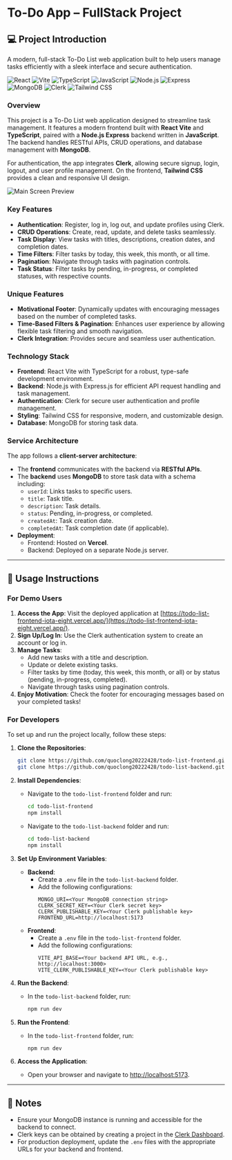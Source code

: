 # To-Do App – FullStack Project

## 💻 Project Introduction

A modern, full-stack To-Do List web application built to help users manage tasks efficiently with a sleek interface and secure authentication.

![React](https://img.shields.io/badge/React-61DAFB?logo=react&logoColor=black&style=flat-square)
![Vite](https://img.shields.io/badge/Vite-646CFF?logo=vite&logoColor=white&style=flat-square)
![TypeScript](https://img.shields.io/badge/TypeScript-3178C6?logo=typescript&logoColor=white&style=flat-square)
![JavaScript](https://img.shields.io/badge/JavaScript-F7DF1E?logo=javascript&logoColor=black&style=flat-square)
![Node.js](https://img.shields.io/badge/Node.js-339933?logo=node.js&logoColor=white&style=flat-square)
![Express](https://img.shields.io/badge/Express-000000?logo=express&logoColor=white&style=flat-square)
![MongoDB](https://img.shields.io/badge/MongoDB-47A248?logo=mongodb&logoColor=white&style=flat-square)
![Clerk](https://img.shields.io/badge/Clerk-6B33A8?logo=clerk&logoColor=white&style=flat-square)
![Tailwind CSS](https://img.shields.io/badge/Tailwind_CSS-38B2AC?logo=tailwind-css&logoColor=white&style=flat-square)

### Overview
This project is a To-Do List web application designed to streamline task management. It features a modern frontend built with **React Vite** and **TypeScript**, paired with a **Node.js Express** backend written in **JavaScript**. The backend handles RESTful APIs, CRUD operations, and database management with **MongoDB**.  

For authentication, the app integrates **Clerk**, allowing secure signup, login, logout, and user profile management. On the frontend, **Tailwind CSS** provides a clean and responsive UI design.


![Main Screen Preview](./src/img/img1.png)

### Key Features
- **Authentication**: Register, log in, log out, and update profiles using Clerk.
- **CRUD Operations**: Create, read, update, and delete tasks seamlessly.
- **Task Display**: View tasks with titles, descriptions, creation dates, and completion dates.
- **Time Filters**: Filter tasks by today, this week, this month, or all time.
- **Pagination**: Navigate through tasks with pagination controls.
- **Task Status**: Filter tasks by pending, in-progress, or completed statuses, with respective counts.

### Unique Features
- **Motivational Footer**: Dynamically updates with encouraging messages based on the number of completed tasks.
- **Time-Based Filters & Pagination**: Enhances user experience by allowing flexible task filtering and smooth navigation.
- **Clerk Integration**: Provides secure and seamless user authentication.

### Technology Stack
- **Frontend**: React Vite with TypeScript for a robust, type-safe development environment.
- **Backend**: Node.js with Express.js for efficient API request handling and task management.
- **Authentication**: Clerk for secure user authentication and profile management.
- **Styling**: Tailwind CSS for responsive, modern, and customizable design.
- **Database**: MongoDB for storing task data.

### Service Architecture
The app follows a **client-server architecture**:
- The **frontend** communicates with the backend via **RESTful APIs**.
- The **backend** uses **MongoDB** to store task data with a schema including:
  - `userId`: Links tasks to specific users.
  - `title`: Task title.
  - `description`: Task details.
  - `status`: Pending, in-progress, or completed.
  - `createdAt`: Task creation date.
  - `completedAt`: Task completion date (if applicable).
- **Deployment**:
  - Frontend: Hosted on **Vercel**.
  - Backend: Deployed on a separate Node.js server.

---

## 🚀 Usage Instructions

### For Demo Users
1. **Access the App**: Visit the deployed application at [https://todo-list-frontend-iota-eight.vercel.app/](https://todo-list-frontend-iota-eight.vercel.app/).
2. **Sign Up/Log In**: Use the Clerk authentication system to create an account or log in.
3. **Manage Tasks**:
   - Add new tasks with a title and description.
   - Update or delete existing tasks.
   - Filter tasks by time (today, this week, this month, or all) or by status (pending, in-progress, completed).
   - Navigate through tasks using pagination controls.
4. **Enjoy Motivation**: Check the footer for encouraging messages based on your completed tasks!

### For Developers
To set up and run the project locally, follow these steps:

1. **Clone the Repositories**:
   ```bash
   git clone https://github.com/quoclong20222428/todo-list-frontend.git
   git clone https://github.com/quoclong20222428/todo-list-backend.git
   ```

2. **Install Dependencies**:
   - Navigate to the `todo-list-frontend` folder and run:
     ```bash
     cd todo-list-frontend
     npm install
     ```
   - Navigate to the `todo-list-backend` folder and run:
     ```bash
     cd todo-list-backend
     npm install
     ```

3. **Set Up Environment Variables**:
   - **Backend**:
     - Create a `.env` file in the `todo-list-backend` folder.
     - Add the following configurations:
       ```
       MONGO_URI=<Your MongoDB connection string>
       CLERK_SECRET_KEY=<Your Clerk secret key>
       CLERK_PUBLISHABLE_KEY=<Your Clerk publishable key>
       FRONTEND_URL=http://localhost:5173
       ```
   - **Frontend**:
     - Create a `.env` file in the `todo-list-frontend` folder.
     - Add the following configurations:
       ```
       VITE_API_BASE=<Your backend API URL, e.g., http://localhost:3000>
       VITE_CLERK_PUBLISHABLE_KEY=<Your Clerk publishable key>
       ```

4. **Run the Backend**:
   - In the `todo-list-backend` folder, run:
     ```bash
     npm run dev
     ```

5. **Run the Frontend**:
   - In the `todo-list-frontend` folder, run:
     ```bash
     npm run dev
     ```

6. **Access the Application**:
   - Open your browser and navigate to [http://localhost:5173](http://localhost:5173).

---

## 📝 Notes
- Ensure your MongoDB instance is running and accessible for the backend to connect.
- Clerk keys can be obtained by creating a project in the [Clerk Dashboard](https://clerk.dev/).
- For production deployment, update the `.env` files with the appropriate URLs for your backend and frontend.